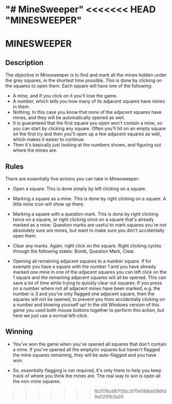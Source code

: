 "# MineSweeper" 
<<<<<<< HEAD
"MINESWEEPER" 
=======
MINESWEEPER
============

Description
------------

The objective in Minesweeper is to find and mark all the mines hidden under the grey squares, in the shortest time possible. This is done by clicking on the squares to open them. Each square will have one of the following:

 + A mine, and if you click on it you'll lose the game.
 + A number, which tells you how many of its adjacent squares have mines in them.
 + Nothing. In this case you know that none of the adjacent squares have mines, and they will be automatically opened as well.
 + It is guaranteed that the first square you open won't contain a mine, so you can start by clicking any square. Often you'll hit on an empty
   square on the first try and then you'll open up a few adjacent squares as well, which makes it easier to continue.
 + Then it's basically just looking at the numbers shown, and figuring out where the mines are.

Rules
------

There are essentially five actions you can take in Minesweeper:

* Open a square. This is done simply by left clicking on a square.

* Marking a square as a mine. This is done by right clicking on a square. A little mine icon will show up there.

* Marking a square with a question mark. This is done by right clicking twice on a square, or right clicking once on a square that's 
  already marked as a mine. Question marks are useful to mark squares you're not absolutely sure are mines, but want to make sure you
  don't accidentally open them.

* Clear any marks. Again, right click on the square. Right clicking cycles through the following states: Bomb, Question Mark, Clear.

* Opening all remaining adjacent squares to a number square. If for example you have a square with the number 1 and you have already marked
  one mine in one of the adjacent squares you can left click on the 1 square and the remaining adjacent squares will all be opened. This can
  save a lot of time while trying to quickly clear out squares. If you press on a number where not all adjacent mines have been marked,
  e.g. the number is 3 and you've only flagged one adjacent square, then the squares will not be opened, to prevent you from accidentally
  clicking on a number and blowing yourself up! In the old Windows version of this game you used both mouse buttons together to perform this
  action, but here we just use a normal left-click.

Winning
--------
 
* You've won the game when you've opened all squares that don't contain a mine. If you've opened all the empty/nr squares but haven't flagged
  the mine squares remaining, they will be auto-flagged and you have won.

* So, essentially flagging is not required, it's only there to help you keep track of where you think the mines are. The real way to win is 
  open all the non-mine squares. 
>>>>>>> fb3178c687f30c3f794168d4186fd9a0291b3a26
